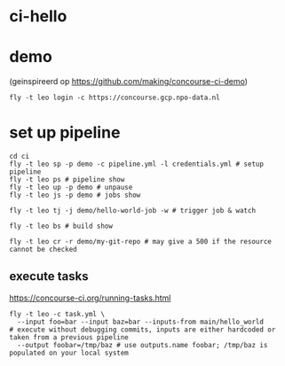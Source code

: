 # ci-hello

# demo

(geinspireerd op https://github.com/making/concourse-ci-demo)

```
fly -t leo login -c https://concourse.gcp.npo-data.nl

```
# set up pipeline
```
cd ci
fly -t leo sp -p demo -c pipeline.yml -l credentials.yml # setup pipeline
fly -t leo ps # pipeline show
fly -t leo up -p demo # unpause
fly -t leo js -p demo # jobs show

fly -t leo tj -j demo/hello-world-job -w # trigger job & watch

fly -t leo bs # build show

fly -t leo cr -r demo/my-git-repo # may give a 500 if the resource cannot be checked
```
## execute tasks
https://concourse-ci.org/running-tasks.html

```
fly -t leo -c task.yml \
  --input foo=bar --input baz=bar --inputs-from main/hello_world
# execute without debugging commits, inputs are either hardcoded or taken from a previous pipeline
  --output foobar=/tmp/baz # use outputs.name foobar; /tmp/baz is populated on your local system
```
